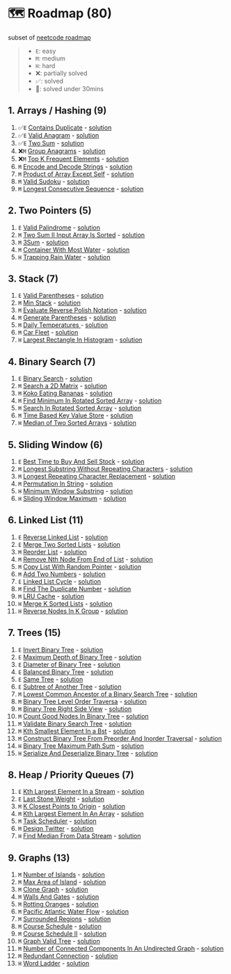# 🗺️ Roadmap (80)
subset of [neetcode roadmap](https://neetcode.io/roadmap)

> - `E`: easy
> - `M`: medium
> - `H`: hard
> - ❌: partially solved
> - ✅: solved
> - 💪: solved under 30mins

## 1. Arrays / Hashing (9)
1. ✅`E` [Contains Duplicate](https://leetcode.com/problems/contains-duplicate/) - [solution](https://www.youtube.com/watch?v=3OamzN90kPg)
2. ✅`E` [Valid Anagram](https://leetcode.com/problems/valid-anagram/) - [solution](https://www.youtube.com/watch?v=9UtInBqnCgA)
3. ✅`E` [Two Sum](https://leetcode.com/problems/two-sum/) - [solution](https://www.youtube.com/watch?v=KLlXCFG5TnA)
4. ❌`M` [Group Anagrams](https://leetcode.com/problems/group-anagrams/) - [solution](https://www.youtube.com/watch?v=vzdNOK2oB2E)
5. ❌`M` [Top K Frequent Elements](https://leetcode.com/problems/top-k-frequent-elements/) - [solution](https://www.youtube.com/watch?v=YPTqKIgVk-k)
6. `M` [Encode and Decode Strings](https://leetcode.com/problems/encode-and-decode-strings/) - [solution](https://www.youtube.com/watch?v=B1k_sxOSgv8)
7. `M` [Product of Array Except Self](https://leetcode.com/problems/product-of-array-except-self/) - [solution](https://www.youtube.com/watch?v=bNvIQI2wAjk)
8. `M` [Valid Sudoku](https://leetcode.com/problems/valid-sudoku/) - [solution](https://www.youtube.com/watch?v=TjFXEUCMqI8)
9. `M` [Longest Consecutive Sequence](https://leetcode.com/problems/longest-consecutive-sequence/) - [solution](https://www.youtube.com/watch?v=P6RZZMu_maU)

## 2. Two Pointers (5)
1. `E` [Valid Palindrome](https://leetcode.com/problems/valid-palindrome/) - [solution](https://www.youtube.com/watch?v=jJXJ16kPFWg)
2. `M` [Two Sum II Input Array Is Sorted](https://leetcode.com/problems/two-sum-ii-input-array-is-sorted/) - [solution](https://www.youtube.com/watch?v=cQ1Oz4ckceM)
3. `M` [3Sum](https://leetcode.com/problems/3sum/) - [solution](https://www.youtube.com/watch?v=jzZsG8n2R9A.io%2F)
4. `M` [Container With Most Water](https://leetcode.com/problems/container-with-most-water/) - [solution](https://www.youtube.com/watch?v=UuiTKBwPgAo)
5. `H` [Trapping Rain Water](https://leetcode.com/problems/trapping-rain-water/) - [solution](https://www.youtube.com/watch?v=ZI2z5pq0TqA)

## 3. Stack (7)
1. `E` [Valid Parentheses](https://leetcode.com/problems/valid-parentheses/) - [solution](https://www.youtube.com/watch?v=WTzjTskDFMg)
2. `M` [Min Stack](https://leetcode.com/problems/min-stack/) - [solution](https://www.youtube.com/watch?v=qkLl7nAwDPo)
3. `M` [Evaluate Reverse Polish Notation](https://leetcode.com/problems/evaluate-reverse-polish-notation/) - [solution](https://www.youtube.com/watch?v=iu0082c4HDE)
4. `M` [Generate Parentheses](https://leetcode.com/problems/generate-parentheses/) - [solution](https://www.youtube.com/watch?v=s9fokUqJ76A)
5. `M` [	Daily Temperatures ](https://leetcode.com/problems/daily-temperatures/) - [solution](https://www.youtube.com/watch?v=cTBiBSnjO3c)
6. `M` [Car Fleet](https://leetcode.com/problems/car-fleet/) - [solution](https://www.youtube.com/watch?v=Pr6T-3yB9RM)
7. `H` [Largest Rectangle In Histogram](https://leetcode.com/problems/largest-rectangle-in-histogram/) - [solution](https://www.youtube.com/watch?v=zx5Sw9130L0&source_ve_path=OTY3MTQ)

## 4. Binary Search (7)
1. `E` [Binary Search](https://leetcode.com/problems/binary-search/) - [solution](https://www.youtube.com/watch?v=s4DPM8ct1pI)
2. `M` [Search a 2D Matrix](https://leetcode.com/problems/search-a-2d-matrix/) - [solution](https://www.youtube.com/watch?v=Ber2pi2C0j0)
3. `M` [Koko Eating Bananas](https://leetcode.com/problems/koko-eating-bananas/) - [solution](https://www.youtube.com/watch?v=U2SozAs9RzA)
4. `M` [Find Minimum In Rotated Sorted Array](https://leetcode.com/problems/find-minimum-in-rotated-sorted-array/) - [solution](https://www.youtube.com/watch?v=nIVW4P8b1VA)
5. `M` [Search In Rotated Sorted Array](https://leetcode.com/problems/search-in-rotated-sorted-array/) - [solution](https://www.youtube.com/watch?v=U8XENwh8Oy8)
6. `M` [Time Based Key Value Store](https://leetcode.com/problems/time-based-key-value-store/) - [solution](https://www.youtube.com/watch?v=fu2cD_6E8Hw)
7. `H` [Median of Two Sorted Arrays](https://leetcode.com/problems/median-of-two-sorted-arrays/) - [solution](https://www.youtube.com/watch?v=q6IEA26hvXc)

## 5. Sliding Window (6)
1. `E` [Best Time to Buy And Sell Stock](https://leetcode.com/problems/best-time-to-buy-and-sell-stock/) - [solution](https://www.youtube.com/watch?v=1pkOgXD63yU)
2. `M` [Longest Substring Without Repeating Characters](https://leetcode.com/problems/longest-substring-without-repeating-characters/) - [solution](https://www.youtube.com/watch?v=wiGpQwVHdE0)
3. `M` [Longest Repeating Character Replacement](https://leetcode.com/problems/longest-repeating-character-replacement/) - [solution](https://www.youtube.com/watch?v=gqXU1UyA8pk)
4. `M` [Permutation In String](https://leetcode.com/problems/permutation-in-string/) - [solution](https://www.youtube.com/watch?v=UbyhOgBN834)
5. `H` [Minimum Window Substring](https://leetcode.com/problems/minimum-window-substring/) - [solution](https://www.youtube.com/watch?v=jSto0O4AJbM)
6. `H` [Sliding Window Maximum](https://leetcode.com/problems/sliding-window-maximum/) - [solution](https://www.youtube.com/watch?v=DfljaUwZsOk)

## 6. Linked List (11)
1. `E` [Reverse Linked List](https://leetcode.com/problems/reverse-linked-list/) - [solution](https://www.youtube.com/watch?v=G0_I-ZF0S38)
2. `E` [Merge Two Sorted Lists](https://leetcode.com/problems/merge-two-sorted-lists/) - [solution](https://www.youtube.com/watch?v=XIdigk956u0)
3. `M` [Reorder List](https://leetcode.com/problems/reorder-list/) - [solution](https://www.youtube.com/watch?v=S5bfdUTrKLM)
4. `M` [Remove Nth Node From End of List](https://leetcode.com/problems/remove-nth-node-from-end-of-list/) - [solution](https://www.youtube.com/watch?v=XVuQxVej6y8)
5. `M` [Copy List With Random Pointer](https://leetcode.com/problems/copy-list-with-random-pointer/) - [solution](https://www.youtube.com/watch?v=5Y2EiZST97Y)
6. `M` [Add Two Numbers](https://leetcode.com/problems/add-two-numbers/) - [solution](https://www.youtube.com/watch?v=wgFPrzTjm7s)
7. `E` [Linked List Cycle](https://leetcode.com/problems/linked-list-cycle/) - [solution](https://www.youtube.com/watch?v=gBTe7lFR3vc)
8. `M` [Find The Duplicate Number](https://leetcode.com/problems/find-the-duplicate-number/) - [solution](https://www.youtube.com/watch?v=wjYnzkAhcNk)
9. `M` [LRU Cache](https://leetcode.com/problems/lru-cache/) - [solution](https://www.youtube.com/watch?v=7ABFKPK2hD4)
10. `H` [Merge K Sorted Lists](https://leetcode.com/problems/merge-k-sorted-lists/) - [solution](https://www.youtube.com/watch?v=q5a5OiGbT6Q)
11. `H` [Reverse Nodes In K Group](https://leetcode.com/problems/reverse-nodes-in-k-group/) - [solution](https://www.youtube.com/watch?v=1UOPsfP85V4)

## 7. Trees (15)
1. `E` [Invert Binary Tree](https://leetcode.com/problems/invert-binary-tree/) - [solution](https://www.youtube.com/watch?v=OnSn2XEQ4MY)
2. `E` [Maximum Depth of Binary Tree](https://leetcode.com/problems/maximum-depth-of-binary-tree/) - [solution](https://www.youtube.com/watch?v=hTM3phVI6YQ)
3. `E` [Diameter of Binary Tree](https://leetcode.com/problems/diameter-of-binary-tree/) - [solution](https://www.youtube.com/watch?v=bkxqA8Rfv04)
4. `E` [Balanced Binary Tree](https://leetcode.com/problems/balanced-binary-tree/) - [solution](https://www.youtube.com/watch?v=QfJsau0ItOY)
5. `E` [Same Tree](https://leetcode.com/problems/same-tree/) - [solution](https://www.youtube.com/watch?v=vRbbcKXCxOw)
6. `E` [Subtree of Another Tree](https://leetcode.com/problems/subtree-of-another-tree/) - [solution](https://www.youtube.com/watch?v=E36O5SWp-LE)
7. `M` [Lowest Common Ancestor of a Binary Search Tree](https://leetcode.com/problems/lowest-common-ancestor-of-a-binary-search-tree/) - [solution](https://www.youtube.com/watch?v=gs2LMfuOR9ks)
8. `M` [Binary Tree Level Order Traversa](https://leetcode.com/problems/binary-tree-level-order-traversal/) - [solution](https://www.youtube.com/watch?v=6ZnyEApgFYg)
9. `M` [Binary Tree Right Side View](https://leetcode.com/problems/binary-tree-right-side-view/) - [solution](https://www.youtube.com/watch?v=d4zLyf32e3I)
10. `M` [Count Good Nodes In Binary Tree](https://leetcode.com/problems/count-good-nodes-in-binary-tree/) - [solution](https://www.youtube.com/watch?v=7cp5imvDzl4)
11. `M` [Validate Binary Search Tree](https://leetcode.com/problems/validate-binary-search-tree/) - [solution](https://www.youtube.com/watch?v=s6ATEkipzow)
12. `M` [Kth Smallest Element In a Bst](https://leetcode.com/problems/kth-smallest-element-in-a-bst/) - [solution](https://www.youtube.com/watch?v=5LUXSvjmGCw)
13. `M` [Construct Binary Tree From Preorder And Inorder Traversal](https://leetcode.com/problems/construct-binary-tree-from-preorder-and-inorder-traversal/) - [solution](https://www.youtube.com/watch?v=ihj4IQGZ2zc)
14. `H` [Binary Tree Maximum Path Sum](https://leetcode.com/problems/binary-tree-maximum-path-sum/) - [solution](https://www.youtube.com/watch?v=Hr5cWUld4vU)
15. `H` [Serialize And Deserialize Binary Tree](https://leetcode.com/problems/serialize-and-deserialize-binary-tree/) - [solution](https://www.youtube.com/watch?v=u4JAi2JJhI8)

## 8. Heap / Priority Queues (7)
1. `E` [Kth Largest Element In a Stream](https://leetcode.com/problems/kth-largest-element-in-a-stream/) - [solution](https://www.youtube.com/watch?v=hOjcdrqMoQ8)
2. `E` [Last Stone Weight](https://leetcode.com/problems/last-stone-weight/) - [solution](https://www.youtube.com/watch?v=B-QCq79-Vfw&t=3s)
3. `M` [K Closest Points to Origin](https://leetcode.com/problems/k-closest-points-to-origin/) - [solution](https://www.youtube.com/watch?v=rI2EBUEMfTk)
4. `M` [Kth Largest Element In An Array](https://leetcode.com/problems/kth-largest-element-in-an-array/) - [solution](https://www.youtube.com/watch?v=XEmy13g1Qxc)
5. `M` [Task Scheduler](https://leetcode.com/problems/task-scheduler/) - [solution](https://www.youtube.com/watch?v=s8p8ukTyA2I)
6. `M` [Design Twitter](https://leetcode.com/problems/design-twitter/) - [solution](https://www.youtube.com/watch?v=pNichitDD2E)
7. `H` [Find Median From Data Stream](https://leetcode.com/problems/find-median-from-data-stream/) - [solution](https://www.youtube.com/watch?v=itmhHWaHupI)

## 9. Graphs (13)
1. `M` [Number of Islands](https://leetcode.com/problems/number-of-islands/) - [solution](https://www.youtube.com/watch?v=pV2kpPD66nE)
2. `M` [Max Area of Island](https://leetcode.com/problems/max-area-of-island/) - [solution](https://www.youtube.com/watch?v=iJGr1OtmH0c)
3. `M` [Clone Graph](https://leetcode.com/problems/clone-graph/) - [solution](https://www.youtube.com/watch?v=mQeF6bN8hMk)
4. `M` [Walls And Gates](https://leetcode.com/problems/walls-and-gates/) - [solution](https://www.youtube.com/watch?v=e69C6xhiSQE)
5. `M` [Rotting Oranges](https://leetcode.com/problems/rotting-oranges/) - [solution](https://www.youtube.com/watch?v=y704fEOx0s0)
6. `M` [Pacific Atlantic Water Flow](https://leetcode.com/problems/pacific-atlantic-water-flow/) - [solution](https://www.youtube.com/watch?v=s-VkcjHqkGI)
7. `M` [Surrounded Regions](https://leetcode.com/problems/surrounded-regions/) - [solution](https://www.youtube.com/watch?v=9z2BunfoZ5Y)
8. `M` [Course Schedule](https://leetcode.com/problems/course-schedule/) - [solution](https://www.youtube.com/watch?v=EgI5nU9etnU&t=1s)
9. `M` [Course Schedule II](https://leetcode.com/problems/course-schedule-ii/) - [solution](https://www.youtube.com/watch?v=Akt3glAwyfY)
10. `M` [Graph Valid Tree](https://leetcode.com/problems/graph-valid-tree/) - [solution](https://www.youtube.com/watch?v=bXsUuownnoQ)
11. `M` [Number of Connected Components In An Undirected Graph](https://leetcode.com/problems/number-of-connected-components-in-an-undirected-graph/description/) - [solution](https://www.youtube.com/watch?v=8f1XPm4WOUc)
12. `M` [Redundant Connection](https://leetcode.com/problems/redundant-connection/) - [solution](https://www.youtube.com/watch?v=FXWRE67PLL0)
13. `H` [Word Ladder](https://leetcode.com/problems/word-ladder/) - [solution](https://www.youtube.com/watch?v=h9iTnkgv05E)
